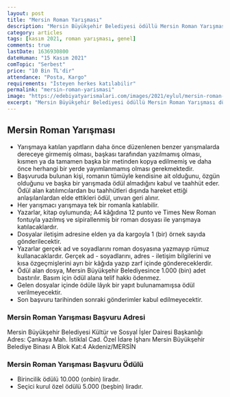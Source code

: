 ```yaml
---
layout: post
title: "Mersin Roman Yarışması"
description: "Mersin Büyükşehir Belediyesi ödüllü Mersin Roman Yarışması düzenleniyor."
category: articles
tags: [kasım 2021, roman yarışması, genel]
comments: true
lastDate: 1636930800 
dateHuman: "15 Kasım 2021"
comTopic: "Serbest"
price: "10 Bin TL'dir"
attendance: "Posta, Kargo"
requirements: "İsteyen herkes katılabilir"
permalink: "mersin-roman-yarismasi"
image: "https://edebiyatyarismalari.com/images/2021/eylul/mersin-roman-yarismasi.jpg"
excerpt: "Mersin Büyükşehir Belediyesi ödüllü Mersin Roman Yarışması düzenleniyor."
---
```


## Mersin Roman Yarışması
- Yarışmaya katılan yapıtların daha önce düzenlenen benzer yarışmalarda dereceye girmemiş olması, başkası tarafından yazılmamış olması, kısmen ya da tamamen başka bir metinden kopya edilmemiş ve daha önce herhangi bir yerde yayımlanmamış olması gerekmektedir.
- Başvuruda bulunan kişi, romanın tümüyle kendisine ait olduğunu, özgün olduğunu ve başka bir yarışmada ödül almadığını kabul ve taahhüt eder. Ödül alan katılımcılardan bu taahhütleri dışında hareket ettiği anlaşılanlardan elde ettikleri ödül, unvan geri alınır.
- Her yarışmacı yarışmaya tek bir romanla katılabilir.
- Yazarlar, kitap oylumunda; A4 kâğıdına 12 punto ve Times New Roman fontuyla yazılmış ve sipirallenmiş bir roman dosyası ile yarışmaya katılacaklardır.
- Dosyalar iletişim adresine elden ya da kargoyla 1 (bir) örnek sayıda gönderilecektir.
- Yazarlar gerçek ad ve soyadlarını roman dosyasına yazmayıp rümuz kullanacaklardır. Gerçek ad - soyadlarını, adres - iletişim bilgilerini ve kısa özgeçmişlerini ayrı bir kâğıda yazıp zarf içinde göndereceklerdir.
- Ödül alan dosya, Mersin Büyükşehir Belediyesince 1.000 (bin) adet bastırılır. Basım için ödül alana telif hakkı ödenmez.
- Gelen dosyalar içinde ödüle lâyık bir yapıt bulunamamışsa ödül verilmeyecektir.
- Son başvuru tarihinden sonraki gönderimler kabul edilmeyecektir.

### Mersin Roman Yarışması Başvuru Adresi
Mersin Büyükşehir Belediyesi Kültür ve Sosyal İşler Dairesi Başkanlığı  
Adres: Çankaya Mah. İstiklal Cad. Özel İdare İşhanı Mersin Büyükşehir Belediye Binası A Blok Kat:4 Akdeniz/MERSİN  

### Mersin Roman Yarışması Başvuru Ödülü
- Birincilik ödülü 10.000 (onbin) liradır. 
- Seçici kurul özel ödülü 5.000 (beşbin) liradır.

